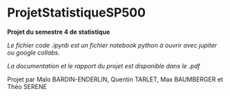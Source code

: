 # ProjetStatistiqueSP500


__Projet du semestre 4 de statistique__

*Le fichier code .ipynb est un fichier notebook python à ouvrir avec jupiter ou google collabs.*

*La documentation et le rapport du projet est disponible dans le .pdf*


Projet par Malo BARDIN-ENDERLIN, Quentin TARLET, Max BAUMBERGER et Théo SERENE
